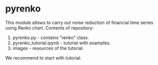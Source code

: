 # pyrenko
This module allows to carry out noise reduction of financial time series using Renko chart. Contents of repository:
1. pyrenko.py - contains "renko" class.
2. pyrenko_tutorial.ipynb - tutorial with examples.
3. images - resources of the tutorial.

We recommend to start with tutorial.
